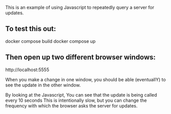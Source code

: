 This is an example of using Javascript to repeatedly query a server for updates.

To test this out:
--------------
docker compose build
docker compose up

Then open up two different browser windows:
-------------
http://localhost:5555

When you make a change in one window,
you should be able (eventuallY) to see the update in the other window. 

By looking at the Javascript,
You can see that the update is being called every 10 seconds
This is intentionally slow, but you can change the frequency with which
the browser asks the server for updates.